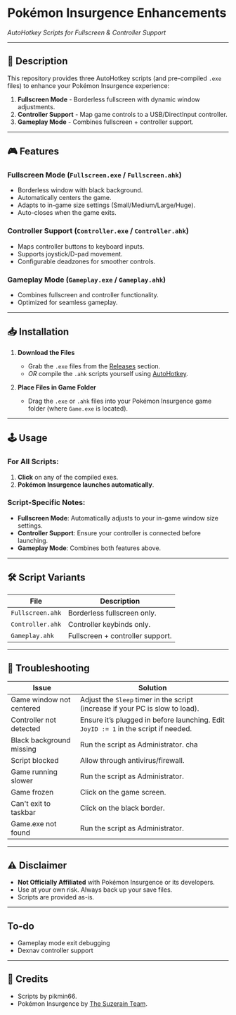 # Pokémon Insurgence Enhancements  
*AutoHotkey Scripts for Fullscreen & Controller Support*  

---

## 📖 Description  
This repository provides three AutoHotkey scripts (and pre-compiled `.exe` files) to enhance your Pokémon Insurgence experience:  
1. **Fullscreen Mode** - Borderless fullscreen with dynamic window adjustments.  
2. **Controller Support** - Map game controls to a USB/DirectInput controller.  
3. **Gameplay Mode** - Combines fullscreen + controller support.  

---

## 🎮 Features  
### Fullscreen Mode (`Fullscreen.exe` / `Fullscreen.ahk`)  
- Borderless window with black background.  
- Automatically centers the game.  
- Adapts to in-game size settings (Small/Medium/Large/Huge).  
- Auto-closes when the game exits.  

### Controller Support (`Controller.exe` / `Controller.ahk`)  
- Maps controller buttons to keyboard inputs.  
- Supports joystick/D-pad movement.  
- Configurable deadzones for smoother controls.  

### Gameplay Mode (`Gameplay.exe` / `Gameplay.ahk`)  
- Combines fullscreen and controller functionality.  
- Optimized for seamless gameplay.  

---

## 📥 Installation  
1. **Download the Files**  
   - Grab the `.exe` files from the [Releases](https://github.com/pikmin66/insurgence_enhancements/releases) section.  
   - *OR* compile the `.ahk` scripts yourself using [AutoHotkey](https://www.autohotkey.com/).  

2. **Place Files in Game Folder**  
   - Drag the `.exe` or `.ahk` files into your Pokémon Insurgence game folder (where `Game.exe` is located).  

---

## 🕹️ Usage  
### For All Scripts:  
1. **Click** on any of the compiled exes.  
2. **Pokémon Insurgence launches automatically**.  

### Script-Specific Notes:  
- **Fullscreen Mode**: Automatically adjusts to your in-game window size settings.  
- **Controller Support**: Ensure your controller is connected before launching.  
- **Gameplay Mode**: Combines both features above.  

---

## 🛠️ Script Variants  
| File                | Description                                  |  
|---------------------|----------------------------------------------|  
| `Fullscreen.ahk`    | Borderless fullscreen only.                  |  
| `Controller.ahk`    | Controller keybinds only.                    |  
| `Gameplay.ahk`      | Fullscreen + controller support.             |  

---

## 🚨 Troubleshooting  
**Issue**                | **Solution**  
-------------------------|-------------  
Game window not centered | Adjust the `Sleep` timer in the script (increase if your PC is slow to load).  
Controller not detected  | Ensure it’s plugged in before launching. Edit `JoyID := 1` in the script if needed.  
Black background missing | Run the script as Administrator.  cha
Script blocked           | Allow through antivirus/firewall.  
Game running slower      | Run the script as Administrator.
Game frozen              | Click on the game screen.
Can't exit to taskbar    | Click on the black border.
Game.exe not found       | Run the script as Administrator.

---

## ⚠️ Disclaimer  
- **Not Officially Affiliated** with Pokémon Insurgence or its developers.  
- Use at your own risk. Always back up your save files.  
- Scripts are provided as-is.  
---
## To-do
- Gameplay mode exit debugging
- Dexnav controller support

---

## 📜 Credits  
- Scripts by pikmin66.  
- Pokémon Insurgence by [The Suzerain Team](https://www.p-insurgence.com/).  